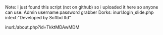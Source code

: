 Note: I just found this script (not on github) so i uploaded it here so anyone can use.
Admin username:password grabber
Dorks:
inurl:login_slide.php
intext:"Developed by Softbd ltd"
 
inurl:/about.php?id=TkktMDAwMDM
